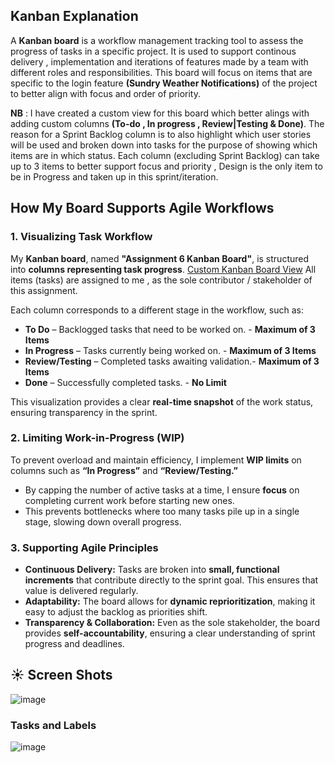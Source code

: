 ## Kanban Explanation

A **Kanban board** is a workflow management tracking tool to assess the progress of tasks in a specific project. It is used to 
support continous delivery , implementation and iterations of features made by a team with different roles and responsibilities.
This board will focus on items that are specific to the login feature **(Sundry Weather Notifications)** of the project to better align with focus and order of priority.

**NB** : I have created a custom view for this board which better alings with adding custom columns **(To-do , In progress , Review|Testing & Done)**. The reason for a Sprint Backlog column is to also highlight which user stories will be used and broken down into tasks for the purpose of showing which items are in which status. Each column (excluding Sprint Backlog) can take up to 3 items to better support focus and priority , Design is the only item to be in Progress and taken up in this sprint/iteration.


## How My Board Supports Agile Workflows

### 1. Visualizing Task Workflow
My **Kanban board**, named **"Assignment 6 Kanban Board"**, is structured into **columns representing task progress**. [Custom Kanban Board View](https://github.com/users/mehluli-dlamini-219105359/projects/1/views/9)
All items (tasks) are assigned to me , as the sole contributor / stakeholder of this assignment. 

Each column corresponds to a different stage in the workflow, such as:
- **To Do** – Backlogged tasks that need to be worked on. - **Maximum of 3 Items**
- **In Progress** – Tasks currently being worked on. - **Maximum of 3 Items**
- **Review/Testing** – Completed tasks awaiting validation.- **Maximum of 3 Items** 
- **Done** – Successfully completed tasks. - **No Limit** 

This visualization provides a clear **real-time snapshot** of the work status, ensuring transparency in the sprint.

### 2. Limiting Work-in-Progress (WIP)
To prevent overload and maintain efficiency, I implement **WIP limits** on columns such as **“In Progress”** and **“Review/Testing.”**
- By capping the number of active tasks at a time, I ensure **focus** on completing current work before starting new ones.
- This prevents bottlenecks where too many tasks pile up in a single stage, slowing down overall progress.

### 3. Supporting Agile Principles
- **Continuous Delivery:** Tasks are broken into **small, functional increments** that contribute directly to the sprint goal. This ensures that value is delivered regularly.
- **Adaptability:** The board allows for **dynamic reprioritization**, making it easy to adjust the backlog as priorities shift.
- **Transparency & Collaboration:** Even as the sole stakeholder, the board provides **self-accountability**, ensuring a clear understanding of sprint progress and deadlines.

## ☀️ Screen Shots 
![image](https://github.com/user-attachments/assets/ad234ecf-b84e-4073-98ce-7eaa440a747f)

### Tasks and Labels
![image](https://github.com/user-attachments/assets/6f0cc165-6a48-4fd9-b69b-43684c2fdfb6)


